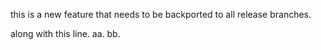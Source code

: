 this is a new feature that needs to be backported to all release branches.

along with this line.
aa.
bb.